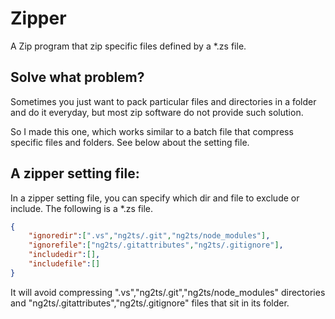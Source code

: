 # Zipper
A Zip program that zip specific files defined by a *.zs file.

## Solve what problem?
Sometimes you just want to pack particular files and directories in a folder and do it everyday, but most zip software do not provide such solution.

So I made this one, which works similar to a batch file that compress specific files and folders. See below about the setting file.


## A zipper setting file:
In a zipper setting file, you can specify which dir and file to exclude or include.
The following is a *.zs file.
```json
{
    "ignoredir":[".vs","ng2ts/.git","ng2ts/node_modules"],
    "ignorefile":["ng2ts/.gitattributes","ng2ts/.gitignore"],
    "includedir":[],
    "includefile":[]
}
```
It will avoid compressing ".vs","ng2ts/.git","ng2ts/node_modules" directories and "ng2ts/.gitattributes","ng2ts/.gitignore" files that sit in its folder.
